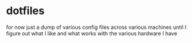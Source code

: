 # dotfiles
for now just a dump of various config files across various machines until I figure out what I like and what works with the various hardware I have

